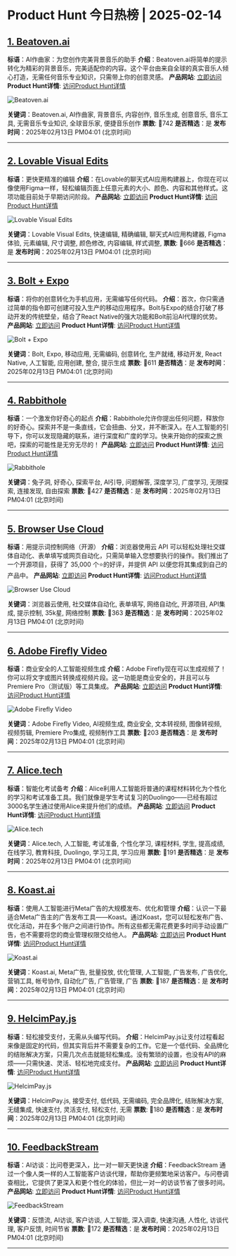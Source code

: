 # Product Hunt 今日热榜 | 2025-02-14

## [1. Beatoven.ai](https://www.producthunt.com/posts/beatoven-ai?utm_campaign=producthunt-api&utm_medium=api-v2&utm_source=Application%3A+phtrends+%28ID%3A+147529%29)
**标语**：AI作曲家：为您创作完美背景音乐的助手
**介绍**：Beatoven.ai将简单的提示转化为精彩的背景音乐，完美适配你的内容。这个平台由来自全球的真实音乐人倾心打造，无需任何音乐专业知识，只需带上你的创意灵感。
**产品网站**: [立即访问](https://www.producthunt.com/r/7PG2LOPNPAZ2ZF?utm_campaign=producthunt-api&utm_medium=api-v2&utm_source=Application%3A+phtrends+%28ID%3A+147529%29)
**Product Hunt详情**: [访问Product Hunt详情](https://www.producthunt.com/posts/beatoven-ai?utm_campaign=producthunt-api&utm_medium=api-v2&utm_source=Application%3A+phtrends+%28ID%3A+147529%29)

![Beatoven.ai](https://ph-files.imgix.net/0213c414-8e5c-4303-ab32-1db3766ae973.png?auto=format&fit=crop&frame=1&h=512&w=1024)

**关键词**：Beatoven.ai, AI作曲家, 背景音乐, 内容创作, 音乐生成, 创意音乐, 音乐工具, 无需音乐专业知识, 全球音乐家, 便捷音乐创作
**票数**: 🔺742
**是否精选**：是
**发布时间**：2025年02月13日 PM04:01 (北京时间)

---

## [2. Lovable Visual Edits](https://www.producthunt.com/posts/lovable-visual-edits?utm_campaign=producthunt-api&utm_medium=api-v2&utm_source=Application%3A+phtrends+%28ID%3A+147529%29)
**标语**：更快更精准的编辑
**介绍**：在Lovable的聊天式AI应用构建器上，你现在可以像使用Figma一样，轻松编辑页面上任意元素的大小、颜色、内容和其他样式。这项功能目前处于早期访问阶段。
**产品网站**: [立即访问](https://www.producthunt.com/r/P4FEUHNLX724LW?utm_campaign=producthunt-api&utm_medium=api-v2&utm_source=Application%3A+phtrends+%28ID%3A+147529%29)
**Product Hunt详情**: [访问Product Hunt详情](https://www.producthunt.com/posts/lovable-visual-edits?utm_campaign=producthunt-api&utm_medium=api-v2&utm_source=Application%3A+phtrends+%28ID%3A+147529%29)

![Lovable Visual Edits](https://ph-files.imgix.net/dc61685d-2ba6-444e-9b49-3e94b2b52b86.png?auto=format&fit=crop&frame=1&h=512&w=1024)

**关键词**：Lovable Visual Edits, 快速编辑, 精确编辑, 聊天式AI应用构建器, Figma体验, 元素编辑, 尺寸调整, 颜色修改, 内容编辑, 样式调整,
**票数**: 🔺666
**是否精选**：是
**发布时间**：2025年02月13日 PM04:01 (北京时间)

---

## [3. Bolt + Expo](https://www.producthunt.com/posts/bolt-expo?utm_campaign=producthunt-api&utm_medium=api-v2&utm_source=Application%3A+phtrends+%28ID%3A+147529%29)
**标语**：将你的创意转化为手机应用，无需编写任何代码。
**介绍**：首次，你只需通过简单的指令即可创建可投入生产的移动应用程序。Bolt与Expo的结合打破了移动开发的传统壁垒，结合了React Native的强大功能和Bolt前沿AI代理的优势。
**产品网站**: [立即访问](https://www.producthunt.com/r/JLBDQDBF4456EA?utm_campaign=producthunt-api&utm_medium=api-v2&utm_source=Application%3A+phtrends+%28ID%3A+147529%29)
**Product Hunt详情**: [访问Product Hunt详情](https://www.producthunt.com/posts/bolt-expo?utm_campaign=producthunt-api&utm_medium=api-v2&utm_source=Application%3A+phtrends+%28ID%3A+147529%29)

![Bolt + Expo](https://ph-files.imgix.net/eddb5f0e-19be-4f4f-a617-e9ac206f03d3.png?auto=format&fit=crop&frame=1&h=512&w=1024)

**关键词**：Bolt, Expo, 移动应用, 无需编码, 创意转化, 生产就绪, 移动开发, React Native, 人工智能, 应用创建, 整合, 提示生成
**票数**: 🔺611
**是否精选**：是
**发布时间**：2025年02月13日 PM04:01 (北京时间)

---

## [4. Rabbithole](https://www.producthunt.com/posts/rabbithole-3?utm_campaign=producthunt-api&utm_medium=api-v2&utm_source=Application%3A+phtrends+%28ID%3A+147529%29)
**标语**：一个激发你好奇心的起点
**介绍**：Rabbithole允许你提出任何问题，释放你的好奇心。探索并不是一条直线，它会扭曲、分叉，并不断深入。在人工智能的引导下，你可以发现隐藏的联系，进行深度和广度的学习。快来开始你的探索之旅吧，探索的可能性是无穷无尽的！
**产品网站**: [立即访问](https://www.producthunt.com/r/56C7BDNNZPMCPR?utm_campaign=producthunt-api&utm_medium=api-v2&utm_source=Application%3A+phtrends+%28ID%3A+147529%29)
**Product Hunt详情**: [访问Product Hunt详情](https://www.producthunt.com/posts/rabbithole-3?utm_campaign=producthunt-api&utm_medium=api-v2&utm_source=Application%3A+phtrends+%28ID%3A+147529%29)

![Rabbithole](https://ph-files.imgix.net/dd9ca9b0-2637-4f75-b5f1-d91a89574075.png?auto=format&fit=crop&frame=1&h=512&w=1024)

**关键词**：兔子洞, 好奇心, 探索平台, AI引导, 问题解答, 深度学习, 广度学习, 无限探索, 连接发现, 自由探索
**票数**: 🔺427
**是否精选**：是
**发布时间**：2025年02月13日 PM04:01 (北京时间)

---

## [5. Browser Use Cloud](https://www.producthunt.com/posts/browser-use-cloud?utm_campaign=producthunt-api&utm_medium=api-v2&utm_source=Application%3A+phtrends+%28ID%3A+147529%29)
**标语**：用提示词控制网络（开源）
**介绍**：浏览器使用云 API 可以轻松处理社交媒体自动化、表单填写或网页自动化，只需简单输入您想要执行的操作。我们推出了一个开源项目，获得了 35,000 个⭐️的好评，并提供 API 以便您将其集成到自己的产品中。
**产品网站**: [立即访问](https://www.producthunt.com/r/LVCSK6K5LQAEWK?utm_campaign=producthunt-api&utm_medium=api-v2&utm_source=Application%3A+phtrends+%28ID%3A+147529%29)
**Product Hunt详情**: [访问Product Hunt详情](https://www.producthunt.com/posts/browser-use-cloud?utm_campaign=producthunt-api&utm_medium=api-v2&utm_source=Application%3A+phtrends+%28ID%3A+147529%29)

![Browser Use Cloud](https://ph-files.imgix.net/b198fca3-2fe9-41d0-bced-7d71eed98190.png?auto=format&fit=crop&frame=1&h=512&w=1024)

**关键词**：浏览器云使用, 社交媒体自动化, 表单填写, 网络自动化, 开源项目, API集成, 提示控制, 35k星, 网络控制
**票数**: 🔺363
**是否精选**：是
**发布时间**：2025年02月13日 PM04:01 (北京时间)

---

## [6. Adobe Firefly Video](https://www.producthunt.com/posts/adobe-firefly-video?utm_campaign=producthunt-api&utm_medium=api-v2&utm_source=Application%3A+phtrends+%28ID%3A+147529%29)
**标语**：商业安全的人工智能视频生成
**介绍**：Adobe Firefly现在可以生成视频了！你可以将文字或图片转换成视频片段。这一功能是商业安全的，并且可以与Premiere Pro（测试版）等工具集成。
**产品网站**: [立即访问](https://www.producthunt.com/r/KVRMQRT3WQ7JNM?utm_campaign=producthunt-api&utm_medium=api-v2&utm_source=Application%3A+phtrends+%28ID%3A+147529%29)
**Product Hunt详情**: [访问Product Hunt详情](https://www.producthunt.com/posts/adobe-firefly-video?utm_campaign=producthunt-api&utm_medium=api-v2&utm_source=Application%3A+phtrends+%28ID%3A+147529%29)

![Adobe Firefly Video](https://ph-files.imgix.net/d10be7a3-f0f2-4cd9-95c8-fff8b20f1b7a.png?auto=format&fit=crop&frame=1&h=512&w=1024)

**关键词**：Adobe Firefly Video, AI视频生成, 商业安全, 文本转视频, 图像转视频, 视频剪辑, Premiere Pro集成, 视频制作工具
**票数**: 🔺203
**是否精选**：是
**发布时间**：2025年02月13日 PM04:01 (北京时间)

---

## [7. Alice.tech](https://www.producthunt.com/posts/alice-tech?utm_campaign=producthunt-api&utm_medium=api-v2&utm_source=Application%3A+phtrends+%28ID%3A+147529%29)
**标语**：智能化考试备考
**介绍**：Alice利用人工智能将普通的课程材料转化为个性化的学习和考试准备工具。我们就像是学生考试复习的Duolingo——已经有超过3000名学生通过使用Alice来提升他们的成绩。
**产品网站**: [立即访问](https://www.producthunt.com/r/ZG4Q6LXT6NQYVA?utm_campaign=producthunt-api&utm_medium=api-v2&utm_source=Application%3A+phtrends+%28ID%3A+147529%29)
**Product Hunt详情**: [访问Product Hunt详情](https://www.producthunt.com/posts/alice-tech?utm_campaign=producthunt-api&utm_medium=api-v2&utm_source=Application%3A+phtrends+%28ID%3A+147529%29)

![Alice.tech](https://ph-files.imgix.net/f142d604-bbb5-493b-9f4d-c7b2aa2263fd.png?auto=format&fit=crop&frame=1&h=512&w=1024)

**关键词**：Alice.tech, 人工智能, 考试准备, 个性化学习, 课程材料, 学生, 提高成绩, 在线学习, 教育科技, Duolingo, 学习工具, 学习应用
**票数**: 🔺191
**是否精选**：是
**发布时间**：2025年02月13日 PM04:01 (北京时间)

---

## [8. Koast.ai](https://www.producthunt.com/posts/koast-ai?utm_campaign=producthunt-api&utm_medium=api-v2&utm_source=Application%3A+phtrends+%28ID%3A+147529%29)
**标语**：使用人工智能进行Meta广告的大规模发布、优化和管理
**介绍**：认识一下最适合Meta广告主的广告发布工具——Koast。通过Koast，您可以轻松发布广告、优化活动，并在多个账户之间进行协作。所有这些都无需花费更多时间手动设置广告，也不需要将您的商业管理权限交给他人。
**产品网站**: [立即访问](https://www.producthunt.com/r/ARACAJ2FOSIIM3?utm_campaign=producthunt-api&utm_medium=api-v2&utm_source=Application%3A+phtrends+%28ID%3A+147529%29)
**Product Hunt详情**: [访问Product Hunt详情](https://www.producthunt.com/posts/koast-ai?utm_campaign=producthunt-api&utm_medium=api-v2&utm_source=Application%3A+phtrends+%28ID%3A+147529%29)

![Koast.ai](https://ph-files.imgix.net/a1e0e988-0f15-49bb-b878-d2be7f062a61.png?auto=format&fit=crop&frame=1&h=512&w=1024)

**关键词**：Koast.ai, Meta广告, 批量投放, 优化管理, 人工智能, 广告发布, 广告优化, 营销工具, 帐号协作, 自动化广告, 广告管理, 广告
**票数**: 🔺187
**是否精选**：是
**发布时间**：2025年02月13日 PM04:01 (北京时间)

---

## [9. HelcimPay.js](https://www.producthunt.com/posts/helcimpay-js?utm_campaign=producthunt-api&utm_medium=api-v2&utm_source=Application%3A+phtrends+%28ID%3A+147529%29)
**标语**：轻松接受支付，无需从头编写代码。
**介绍**：HelcimPay.js让支付过程看起来像是固定的代码，但其实背后并不需要复杂的工作。它是一个低代码、全品牌化的结账解决方案，只需几次点击就能轻松集成。没有繁琐的设置，也没有API的麻烦——只需快速、灵活、轻松地完成支付。
**产品网站**: [立即访问](https://www.producthunt.com/r/7WHZRZ37WZHUNP?utm_campaign=producthunt-api&utm_medium=api-v2&utm_source=Application%3A+phtrends+%28ID%3A+147529%29)
**Product Hunt详情**: [访问Product Hunt详情](https://www.producthunt.com/posts/helcimpay-js?utm_campaign=producthunt-api&utm_medium=api-v2&utm_source=Application%3A+phtrends+%28ID%3A+147529%29)

![HelcimPay.js](https://ph-files.imgix.net/2cdf373e-2209-4302-9df1-8847ff8db0dc.png?auto=format&fit=crop&frame=1&h=512&w=1024)

**关键词**：HelcimPay.js, 接受支付, 低代码, 无需编码, 完全品牌化, 结账解决方案, 无缝集成, 快速支付, 灵活支付, 轻松支付, 无需
**票数**: 🔺180
**是否精选**：是
**发布时间**：2025年02月13日 PM04:01 (北京时间)

---

## [10. FeedbackStream](https://www.producthunt.com/posts/feedbackstream?utm_campaign=producthunt-api&utm_medium=api-v2&utm_source=Application%3A+phtrends+%28ID%3A+147529%29)
**标语**：AI访谈：比问卷更深入，比一对一聊天更快速
**介绍**：FeedbackStream 通过一个像人类一样的人工智能客户访谈代理，帮助你更频繁地采访客户。与问卷调查相比，它提供了更深入和更个性化的体验，但比一对一的访谈节省了很多时间。
**产品网站**: [立即访问](https://www.producthunt.com/r/TNESLTSW5KCCU5?utm_campaign=producthunt-api&utm_medium=api-v2&utm_source=Application%3A+phtrends+%28ID%3A+147529%29)
**Product Hunt详情**: [访问Product Hunt详情](https://www.producthunt.com/posts/feedbackstream?utm_campaign=producthunt-api&utm_medium=api-v2&utm_source=Application%3A+phtrends+%28ID%3A+147529%29)

![FeedbackStream](https://ph-files.imgix.net/339b80c6-93b7-433b-a716-f9e61a751c0d.png?auto=format&fit=crop&frame=1&h=512&w=1024)

**关键词**：反馈流, AI访谈, 客户访谈, 人工智能, 深入调查, 快速沟通, 人性化, 访谈代理, 客户反馈, 时间节省
**票数**: 🔺172
**是否精选**：是
**发布时间**：2025年02月13日 PM04:01 (北京时间)

---

